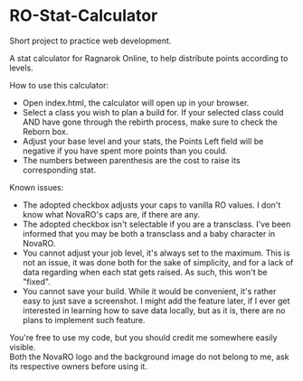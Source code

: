 # RO-Stat-Calculator
Short project to practice web development.  
  
A stat calculator for Ragnarok Online, to help distribute points according to levels.

How to use this calculator:  
- Open index.html, the calculator will open up in your browser.  
- Select a class you wish to plan a build for. If your selected class could AND have gone through the rebirth process, make sure to check the Reborn box.
- Adjust your base level and your stats, the Points Left field will be negative if you have spent more points than you could.  
- The numbers between parenthesis are the cost to raise its corresponding stat.

Known issues:  
- The adopted checkbox adjusts your caps to vanilla RO values. I don't know what NovaRO's caps are, if there are any.  
- The adopted checkbox isn't selectable if you are a transclass. I've been informed that you may be both a transclass and a baby character in NovaRO.
- You cannot adjust your job level, it's always set to the maximum. This is not an issue, it was done both for the sake of simplicity, and for a lack of data regarding when each stat gets raised. As such, this won't be "fixed".
- You cannot save your build. While it would be convenient, it's rather easy to just save a screenshot. I might add the feature later, if I ever get interested in learning how to save data locally, but as it is, there are no plans to implement such feature.

You're free to use my code, but you should credit me somewhere easily visible.  
Both the NovaRO logo and the background image do not belong to me, ask its respective owners before using it.